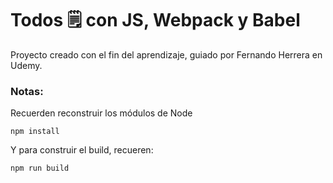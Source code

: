# Todos 🗒 con JS, Webpack y Babel

Proyecto creado con el fin del aprendizaje, guiado por Fernando Herrera en Udemy.

### Notas:
Recuerden reconstruir los módulos de Node
```
npm install
```

Y para construir el build, recueren:
```
npm run build
```
